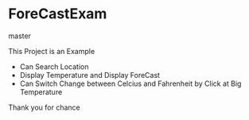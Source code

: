 # ForeCastExam
master

This Project is an Example

* Can Search Location
* Display Temperature and Display ForeCast
* Can Switch Change between Celcius and Fahrenheit by Click at Big Temperature

Thank you for chance
